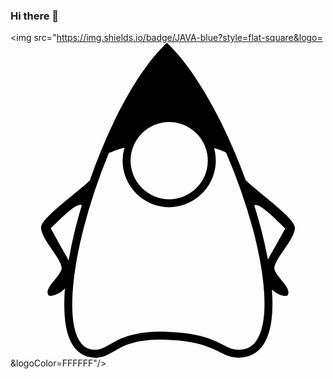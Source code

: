### Hi there 👋

<img src="https://img.shields.io/badge/JAVA-blue?style=flat-square&logo=<svg role="img" viewBox="0 0 24 24" xmlns="http://www.w3.org/2000/svg"><title>OpenJDK</title><path d="M11.915 0 11.7.215C9.515 2.4 7.47 6.39 6.046 10.483c-1.064 1.024-3.633 2.81-3.711 3.551-.093.87 1.746 2.611 1.55 3.235-.198.625-1.304 1.408-1.014 1.939.1.188.823.011 1.277-.491a13.389 13.389 0 0 0-.017 2.14c.076.906.27 1.668.643 2.232.372.563.956.911 1.667.911.397 0 .727-.114 1.024-.264.298-.149.571-.33.91-.5.68-.34 1.634-.666 3.53-.604 1.903.062 2.872.39 3.559.704.687.314 1.15.664 1.925.664.767 0 1.395-.336 1.807-.9.412-.563.631-1.33.72-2.24.06-.623.055-1.32 0-2.066.454.45 1.117.604 1.213.424.29-.53-.816-1.314-1.013-1.937-.198-.624 1.642-2.366 1.549-3.236-.08-.748-2.707-2.568-3.748-3.586C16.428 6.374 14.308 2.394 12.13.215zm.175 6.038a2.95 2.95 0 0 1 2.943 2.942 2.95 2.95 0 0 1-2.943 2.943A2.95 2.95 0 0 1 9.148 8.98a2.95 2.95 0 0 1 2.942-2.942zM8.685 7.983a3.515 3.515 0 0 0-.145.997c0 1.951 1.6 3.55 3.55 3.55 1.95 0 3.55-1.598 3.55-3.55 0-.329-.046-.648-.132-.951.334.095.64.208.915.336a42.699 42.699 0 0 1 2.042 5.829c.678 2.545 1.01 4.92.846 6.607-.082.844-.29 1.51-.606 1.94-.315.431-.713.651-1.315.651-.593 0-.932-.27-1.673-.61-.741-.338-1.825-.694-3.792-.758-1.974-.064-3.073.293-3.821.669-.375.188-.659.373-.911.5s-.466.2-.752.2c-.53 0-.876-.209-1.16-.64-.285-.43-.474-1.101-.545-1.948-.141-1.693.176-4.069.823-6.614a43.155 43.155 0 0 1 1.934-5.783c.348-.167.749-.31 1.192-.425zm-3.382 4.362a.216.216 0 0 1 .13.031c-.166.56-.323 1.116-.463 1.665a33.849 33.849 0 0 0-.547 2.555 3.9 3.9 0 0 0-.2-.39c-.58-1.012-.914-1.642-1.16-2.08.315-.24 1.679-1.755 2.24-1.781zm13.394.01c.562.027 1.926 1.543 2.24 1.783-.246.438-.58 1.068-1.16 2.08a4.428 4.428 0 0 0-.163.309 32.354 32.354 0 0 0-.562-2.49 40.579 40.579 0 0 0-.482-1.652.216.216 0 0 1 .127-.03z"/></svg>&logoColor=FFFFFF"/></a>


<!--
**coldBrew2/coldBrew2** is a ✨ _special_ ✨ repository because its `README.md` (this file) appears on your GitHub profile.

Here are some ideas to get you started:

- 🔭 I’m currently working on ...
- 🌱 I’m currently learning ...
- 👯 I’m looking to collaborate on ...
- 🤔 I’m looking for help with ...
- 💬 Ask me about ...
- 📫 How to reach me: ...
- 😄 Pronouns: ...
- ⚡ Fun fact: ...
-->
